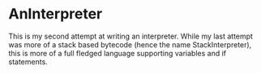 # AnInterpreter
This is my second attempt at writing an interpreter. While my last attempt was more of a stack based bytecode (hence the name StackInterpreter), this is more of a full fledged language supporting variables and if statements.
